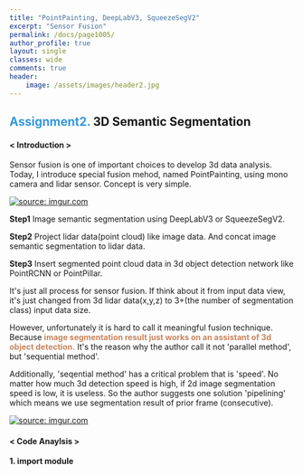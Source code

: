 ```yaml
---
title: "PointPainting, DeepLabV3, SqueezeSegV2"
excerpt: "Sensor Fusion"
permalink: /docs/page1005/
author_profile: true
layout: single
classes: wide
comments: true
header:
    image: /assets/images/header2.jpg
---
```

## <span style="color:#3498DB">Assignment2.</span> 3D Semantic Segmentation

#### < Introduction >

Sensor fusion is one of important choices to develop 3d data analysis. Today, I introduce special fusion mehod, named PointPainting, using mono camera and lidar sensor. Concept is very simple.

<a href="https://imgur.com/ET3IX3J"><img src="https://i.imgur.com/ET3IX3J.png" title="source: imgur.com" /></a>

**Step1** Image semantic segmentation using DeepLabV3 or SqueezeSegV2.

**Step2** Project lidar data(point cloud) like image data. And concat image semantic segmentation to lidar data.

**Step3** Insert segmented point cloud data in 3d object detection network like PointRCNN or PointPillar.

It's just all process for sensor fusion. If think about it from input data view, it's just changed from 3d lidar data(x,y,z) to 3+(the number of segmentation class) input data size.

However, unfortunately it is hard to call it meaningful fusion technique. Because **<span style="color:#C7855C">image segmentation result just works on an assistant of 3d object detection.</span>** It's the reason why the author call it not 'parallel method', but 'sequential method'.

Additionally, 'seqential method' has a critical problem that is 'speed'. No matter how much 3d detection speed is high, if 2d image segmentation speed is low, it is useless. So the author suggests one solution 'pipelining' which means we use segmentation result of prior frame (consecutive).

<a href="https://imgur.com/g3BoY9m"><img src="https://i.imgur.com/g3BoY9m.png" title="source: imgur.com" /></a>


#### < Code Anaylsis >

**1. import module**


#### <DeepLabV3>


#### <SqueezeSegV2>